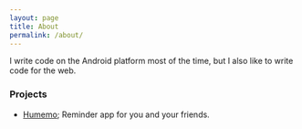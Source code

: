 ```yaml
---
layout: page
title: About
permalink: /about/
---
```


I write code on the Android platform most of the time, but I also like to write code for the web.

### Projects
- [Humemo](https://humemo.io); Reminder app for you and your friends.
